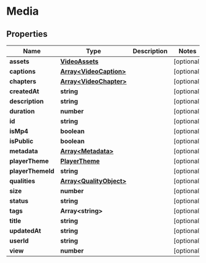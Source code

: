 
# Media

## Properties

Name | Type | Description | Notes
------------ | ------------- | ------------- | -------------
**assets** | [**VideoAssets**](VideoAssets.md) |  |  [optional]
**captions** | [**Array&lt;VideoCaption&gt;**](VideoCaption.md) |  |  [optional]
**chapters** | [**Array&lt;VideoChapter&gt;**](VideoChapter.md) |  |  [optional]
**createdAt** | **string** |  |  [optional]
**description** | **string** |  |  [optional]
**duration** | **number** |  |  [optional]
**id** | **string** |  |  [optional]
**isMp4** | **boolean** |  |  [optional]
**isPublic** | **boolean** |  |  [optional]
**metadata** | [**Array&lt;Metadata&gt;**](Metadata.md) |  |  [optional]
**playerTheme** | [**PlayerTheme**](PlayerTheme.md) |  |  [optional]
**playerThemeId** | **string** |  |  [optional]
**qualities** | [**Array&lt;QualityObject&gt;**](QualityObject.md) |  |  [optional]
**size** | **number** |  |  [optional]
**status** | **string** |  |  [optional]
**tags** | **Array&lt;string&gt;** |  |  [optional]
**title** | **string** |  |  [optional]
**updatedAt** | **string** |  |  [optional]
**userId** | **string** |  |  [optional]
**view** | **number** |  |  [optional]



